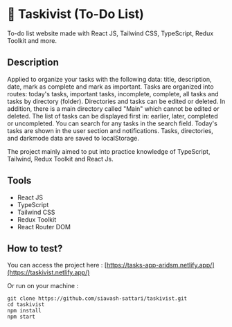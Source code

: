 # 📅 Taskivist (To-Do List)

To-do list website made with React JS, Tailwind CSS, TypeScript, Redux Toolkit and more.

## Description

Applied to organize your tasks with the following data: title, description, date, mark as complete and mark as important. 
Tasks are organized into routes: today's tasks, important tasks, incomplete, complete, all tasks and tasks by directory (folder). 
Directories and tasks can be edited or deleted. In addition, there is a main directory called "Main" which cannot be edited or deleted. 
The list of tasks can be displayed first in: earlier, later, completed or uncompleted. You can search for any tasks in the search field. Today's tasks are shown in the user section and notifications. Tasks, directories, and darkmode data are saved to localStorage.

The project mainly aimed to put into practice knowledge of TypeScript, Tailwind, Redux Toolkit and React Js.

## Tools

- React JS
- TypeScript
- Tailwind CSS
- Redux Toolkit
- React Router DOM

## How to test?

You can access the project here : [https://tasks-app-aridsm.netlify.app/](https://taskivist.netlify.app/)

Or run on your machine :

``` 
git clone https://github.com/siavash-sattari/taskivist.git
cd taskivist
npm install
npm start

```
